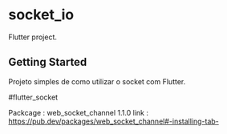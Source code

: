 # socket_io

Flutter project.

## Getting Started

Projeto simples de como utilizar o socket com Flutter.

#flutter_socket

Packcage : web_socket_channel 1.1.0
link : https://pub.dev/packages/web_socket_channel#-installing-tab-




